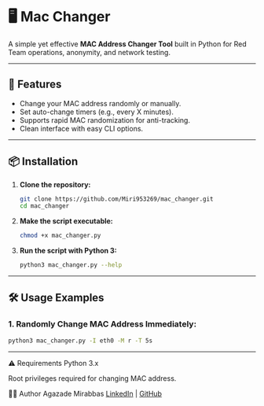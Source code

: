 # 🖥️ Mac Changer
A simple yet effective **MAC Address Changer Tool** built in Python for Red Team operations, anonymity, and network testing.

---

## 🚀 Features
- Change your MAC address randomly or manually.
- Set auto-change timers (e.g., every X minutes).
- Supports rapid MAC randomization for anti-tracking.
- Clean interface with easy CLI options.

---

## 📦 Installation
1. **Clone the repository:**
    ```bash
    git clone https://github.com/Miri953269/mac_changer.git
    cd mac_changer
    ```

2. **Make the script executable:**
    ```bash
    chmod +x mac_changer.py
    ```

3. **Run the script with Python 3:**
    ```bash
    python3 mac_changer.py --help
    ```

---

## 🛠️ Usage Examples
### 1. Randomly Change MAC Address Immediately:
```bash
python3 mac_changer.py -I eth0 -M r -T 5s
```
---

⚠️ Requirements
Python 3.x

Root privileges required for changing MAC address.


👨‍💻 Author
Agazade Mirabbas
[LinkedIn](www.linkedin.com/in/mirabbas-agazade-a96242299/) | [GitHub](https://github.com/Miri953269)

